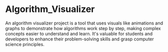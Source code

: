 # Algorithm_Visualizer
An algorithm visualizer project is a tool that uses visuals like animations and graphs to demonstrate how algorithms work step by step, making complex concepts easier to understand and learn. It's valuable for students and developers to enhance their problem-solving skills and grasp computer science principles.
